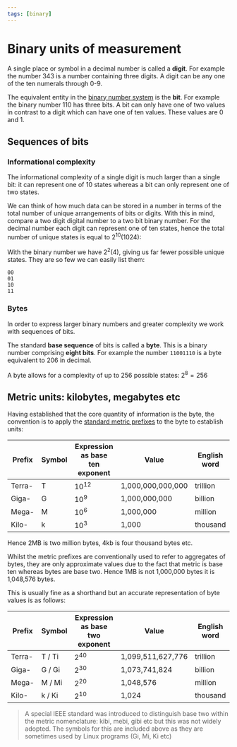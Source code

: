 ```yaml
---
tags: [binary]
---
```


# Binary units of measurement

A single place or symbol in a decimal number is called a **digit**. For example
the number 343 is a number containing three digits. A digit can be any one of
the ten numerals through 0-9.

The equivalent entity in the
[binary number system](Binary_number_system.md)
is the **bit**. For example the binary number 110 has three bits. A bit can only
have one of two values in contrast to a digit which can have one of ten values.
These values are 0 and 1.

## Sequences of bits

### Informational complexity

The informational complexity of a single digit is much larger than a single bit:
it can represent one of 10 states whereas a bit can only represent one of two
states.

We can think of how much data can be stored in a number in terms of the total
number of unique arrangements of bits or digits. With this in mind, compare a
two digit digital number to a two bit binary number. For the decimal number each
digit can represent one of ten states, hence the total number of unique states
is equal to $2^{10} (1024)$:

With the binary number we have $2^{2} (4)$, giving us far fewer possible unique
states. They are so few we can easily list them:

```
00
01
10
11
```

### Bytes

In order to express larger binary numbers and greater complexity we work with
sequences of bits.

The standard **base sequence** of bits is called a **byte**. This is a binary
number comprising **eight bits**. For example the number `11001110` is a byte
equivalent to 206 in decimal.

A byte allows for a complexity of up to 256 possible states: $2^{8} = 256$

## Metric units: kilobytes, megabytes etc

Having established that the core quantity of information is the byte, the
convention is to apply the
[standard metric prefixes](Prefixes_for_units_of_electrical_measurement.md)
to the byte to establish units:

| Prefix | Symbol | Expression as base ten exponent | Value             | English word |
| ------ | ------ | ------------------------------- | ----------------- | ------------ |
| Terra- | T      | $10^{12}$                       | 1,000,000,000,000 | trillion     |
| Giga-  | G      | $10^9$                          | 1,000,000,000     | billion      |
| Mega-  | M      | $10^6$                          | 1,000,000         | million      |
| Kilo-  | k      | $10^3$                          | 1,000             | thousand     |

Hence 2MB is two million bytes, 4kb is four thousand bytes etc.

Whilst the metric prefixes are conventionally used to refer to aggregates of
bytes, they are only approximate values due to the fact that metric is base ten
whereas bytes are base two. Hence 1MB is not 1,000,000 bytes it is 1,048,576
bytes.

This is usually fine as a shorthand but an accurate representation of byte
values is as follows:

| Prefix | Symbol | Expression as base two exponent | Value             | English word |
| ------ | ------ | ------------------------------- | ----------------- | ------------ |
| Terra- | T / Ti | $2^{40}$                        | 1,099,511,627,776 | trillion     |
| Giga-  | G / Gi | $2^{30}$                        | 1,073,741,824     | billion      |
| Mega-  | M / Mi | $2^{20}$                        | 1,048,576         | million      |
| Kilo-  | k / Ki | $2^{10}$                        | 1,024             | thousand     |

> A special IEEE standard was introduced to distinguish base two within the
> metric nomenclature: kibi, mebi, gibi etc but this was not widely adopted. The
> symbols for this are included above as they are sometimes used by Linux
> programs (Gi, Mi, Ki etc)
